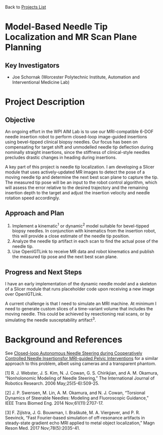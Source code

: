Back to [Projects List](../../README.md#ProjectsList)

# Model-Based Needle Tip Localization and MR Scan Plane Planning

## Key Investigators

- Joe Schornak (Worcester Polytechnic Institute, Automation and Interventional Medicine Lab)

# Project Description

## Objective

An ongoing effort in the WPI AIM Lab is to use our MRI-compatible 6-DOF needle insertion robot to perform closed-loop image-guided insertions using bevel-tipped clinical biopsy needles. Our focus has been on compensating for target shift and unmodelled needle tip deflection during nominally straight insertions, since the stiffness of clinical-style needles precludes drastic changes in heading during insertions.

A key part of this project is needle tip localization. I am developing a Slicer module that uses actively-updated MR images to detect the pose of a moving needle tip and determine the next best scan plane to capture the tip. The measured tip pose will be an input to the robot control algorithm, which will assess the error relative to the desired trajectory and the remaining insertion depth to the target and adjust the insertion velocity and needle rotation speed accordingly.

## Approach and Plan

1. Implement a kinematic<sup>1</sup> or dynamic<sup>2</sup> model suitable for bevel-tipped biopsy needles. In conjunction with kinematics from the insertion robot, this will provide a close estimate of the needle tip position.
2. Analyze the needle tip artifact in each scan to find the actual pose of the needle tip.
3. Use OpenIGTLink to receive MR data and robot kinematics and publish the measured tip pose and the next best scan plane.

## Progress and Next Steps

I have an early implementation of the dynamic needle model and a skeleton of a Slicer module that runs placeholder code upon receiving a new image over OpenIGTLink.

A current challenge is that I need to simulate an MRI machine. At minimum I need to generate custom slices of a time-variant volume that includes the moving needle. This could be achieved by resectioning real scans, or by simulating the needle susceptability artifact<sup>3</sup>.

<!--Illustrations: Add pictures and links to videos that demonstrate what has been accomplished.-->

# Background and References

<!--Use this space for information that may help people better understand your project, like links to papers, source code, or data.-->

See [Closed-loop Autonomous Needle Steering during Cooperatively Controlled Needle Insertionsfor MRI-guided Pelvic Interventions](http://hamlyn.doc.ic.ac.uk/hsmr/sites/default/files//HSMR17_proceedings.pdf) for a similar approach to this problem, albeit using cameras and a transparent phantom.

[1] R. J. Webster, J. S. Kim, N. J. Cowan, G. S. Chirikjian, and A. M. Okamura, “Nonholonomic Modeling of Needle Steering,” The International Journal of Robotics Research. 2006 May;25(5-6):509-25.

[2] J. P. Swensen, M. Lin, A. M. Okamura, and N. J. Cowan, “Torsional Dynamics of Steerable Needles: Modeling and Fluoroscopic Guidance,” IEEE Trans Biomed Eng. 2014 Nov;61(11):2707-17.

[3] F. Zijlstra, J. G. Bouwman, I. Braškutė, M. A. Viergever, and P. R. Seevinck, “Fast Fourier-based simulation of off-resonance artifacts in steady-state gradient echo MRI applied to metal object localization,” Magn Reson Med. 2017 Nov;78(5):2035-41.


